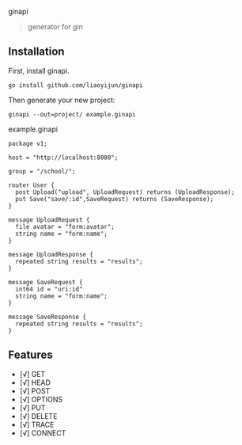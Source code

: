 ginapi
> generator for gin

## Installation
First, install ginapi.

```
go install github.com/liaoyijun/ginapi
```

Then generate your new project:

```
ginapi --out=project/ example.ginapi
```

example.ginapi

```
package v1;

host = "http://localhost:8080";

group = "/school/";

router User {
  post Upload("upload", UploadRequest) returns (UploadResponse);
  put Save("save/:id",SaveRequest) returns (SaveResponse);
}

message UploadRequest {
  file avatar = "form:avatar";
  string name = "form:name";
}

message UploadResponse {
  repeated string results = "results";
}

message SaveRequest {
  int64 id = "uri:id"
  string name = "form:name";
}

message SaveResponse {
  repeated string results = "results";
}
```

## Features
- [√] GET
- [√] HEAD
- [√] POST
- [√] OPTIONS
- [√] PUT
- [√] DELETE
- [√] TRACE
- [√] CONNECT